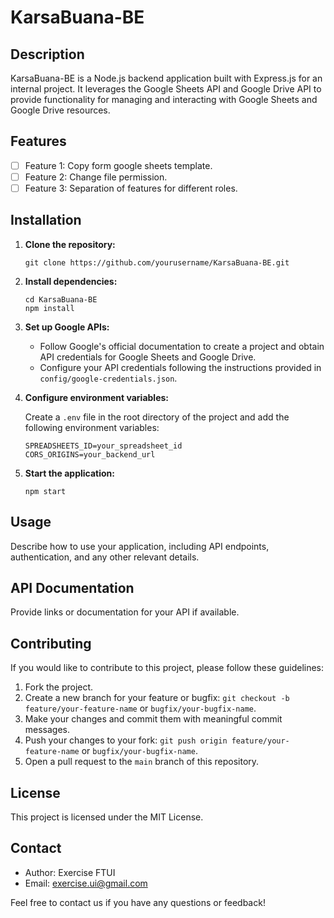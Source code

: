 # KarsaBuana-BE

## Description

KarsaBuana-BE is a Node.js backend application built with Express.js for an internal project. It leverages the Google Sheets API and Google Drive API to provide functionality for managing and interacting with Google Sheets and Google Drive resources.

## Features

- [ ] Feature 1: Copy form google sheets template.
- [ ] Feature 2: Change file permission.
- [ ] Feature 3: Separation of features for different roles.

## Installation

1. **Clone the repository:**

   ```
   git clone https://github.com/yourusername/KarsaBuana-BE.git
   ```

2. **Install dependencies:**

   ```
   cd KarsaBuana-BE
   npm install
   ```

3. **Set up Google APIs:**

   - Follow Google's official documentation to create a project and obtain API credentials for Google Sheets and Google Drive.
   - Configure your API credentials following the instructions provided in `config/google-credentials.json`.

4. **Configure environment variables:**

   Create a `.env` file in the root directory of the project and add the following environment variables:

   ```
   SPREADSHEETS_ID=your_spreadsheet_id
   CORS_ORIGINS=your_backend_url
   ```

5. **Start the application:**

   ```
   npm start
   ```

## Usage

Describe how to use your application, including API endpoints, authentication, and any other relevant details.

## API Documentation

Provide links or documentation for your API if available.

## Contributing

If you would like to contribute to this project, please follow these guidelines:

1. Fork the project.
2. Create a new branch for your feature or bugfix: `git checkout -b feature/your-feature-name` or `bugfix/your-bugfix-name`.
3. Make your changes and commit them with meaningful commit messages.
4. Push your changes to your fork: `git push origin feature/your-feature-name` or `bugfix/your-bugfix-name`.
5. Open a pull request to the `main` branch of this repository.

## License

This project is licensed under the MIT License.

## Contact

- Author: Exercise FTUI
- Email: exercise.ui@gmail.com

Feel free to contact us if you have any questions or feedback!
